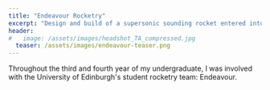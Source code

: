 ```yaml
---
title: "Endeavour Rocketry"
excerpt: "Design and build of a supersonic sounding rocket entered into the 2021 EuRoC competition."
header:
#   image: /assets/images/headshot_TA_compressed.jpg
  teaser: /assets/images/endeavour-teaser.png
---
```


Throughout the third and fourth year of my undergraduate, I was involved with the University of Edinburgh's student rocketry team: Endeavour. 